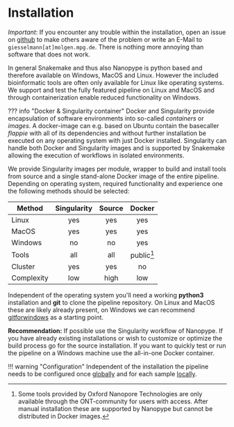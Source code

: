 # Installation

*Important*: If you encounter any trouble within the installation, open an issue on [github](https://github.com/giesselmann/nanopype/issues) to make others aware of the problem or write an E-Mail to ```giesselmann[at]molgen.mpg.de```. There is nothing more annoying than software that does not work.

In general Snakemake and thus also Nanopype is python based and therefore available on Windows, MacOS and Linux. However the included bioinformatic tools are often only available for Linux like operating systems. We support and test the fully featured pipeline on Linux and MacOS and through containerization enable reduced functionality on Windows.

??? info "Docker & Singularity container"
    Docker and Singularity provide encapsulation of software environments into so-called *containers* or *images*. A docker-image can e.g. based on Ubuntu contain the basecaller *flappie* with all of its dependencies and without further installation be executed on any operating system with just Docker installed.
    Singularity can handle both Docker and Singularity images and is supported by Snakemake allowing the execution of workflows in isolated environments.


We provide Singularity images per module, wrapper to build and install tools from source and a single stand-alone Docker image of the entire pipeline. Depending on operating system, required functionality and experience one the following methods should be selected:

<center>

| Method   	| Singularity 	| Source 	| Docker 	|
|---------	|:-----------:	|:------:	|:------:	|
| Linux   	|     yes     	|   yes  	|   yes  	|
| MacOS   	|     yes     	|   yes  	|   yes  	|
| Windows 	|      no     	|   no   	|   yes  	|
| Tools   	|     all     	|   all  	| public[^1]|
| Cluster   |     yes       |   yes     |   no      |
| Complexity|     low       | high      | low       |


</center>

Independent of the operating system you'll need a working **python3** installation and **git** to clone the pipeline repository. On Linux and MacOS these are likely already present, on Windows we can recommend [gitforwindows](https://gitforwindows.org/) as a starting point.

**Recommendation:** If possible use the Singularity workflow of Nanopype. If you have already existing installations or wish to customize or optimize the build process go for the source installation. If you want to quickly test or run the pipeline on a Windows machine use the all-in-one Docker container.

!!! warning "Configuration"
    Independent of the installation the pipeline needs to be configured once [globally](configuration.md) and for each sample [locally](../usage/general.md).

[^1]: Some tools provided by Oxford Nanopore Technologies are only available through the ONT-community for users with access. After manual installation these are supported by Nanopype but cannot be distributed in Docker images.
